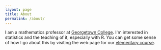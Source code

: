 ```yaml
---
layout: page
title: About
permalink: /about/
---
```


I am a mathematics professor at [Georgetown College](http://www.georgetowncollege.edu/mpc/).  I'm interested in statistics and the teaching of it, especially with R.  You can get some sense of how I go about this by visiting the web page for our [elementary course](http://statistics.georgetowncollege.edu).
